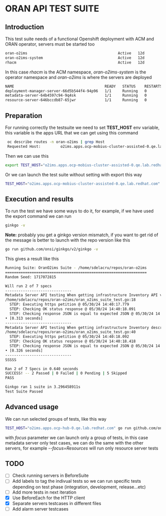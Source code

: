 # ORAN API TEST SUITE
## Introduction

This test suite needs of a functional Openshift deployment with ACM and ORAN operator, servers must be started too

```bash
oran-o2ims                                         Active   12d
oran-o2ims-system                                  Active   12d
rhacm                                              Active   12d
```

In this case *rhacm* is the ACM namespace, *oran-o2ims-system* is the operator namespace and *oran-o2ims* is where the servers are deployed

```bash
NAME                                         READY   STATUS    RESTARTS   AGE
deployment-manager-server-66d5b544f4-94p96   1/1     Running   0          12d
metadata-server-64b4597c94-9q4sk             1/1     Running   0          12d
resource-server-646bccdb87-65jwr             1/1     Running   0          12d
```

## Preparation

For running correctly the testsuite we need to set  **TEST_HOST** env variable, this variable is the apps URL that we can get using this command

```bash
 oc describe routes -n oran-o2ims | grep Host
 Requested Host:         o2ims.apps.ocp-mobius-cluster-assisted-0.qe.lab.redhat.com
```

Then we can use this
```bash
export TEST_HOST="o2ims.apps.ocp-mobius-cluster-assisted-0.qe.lab.redhat.com"
```

Or we can launch the test suite without setting with export this way

```bash
TEST_HOST="o2ims.apps.ocp-mobius-cluster-assisted-0.qe.lab.redhat.com" go run github.com/onsi/ginkgo/v2/ginkgo -v
```

## Execution and results

To run the test we have some ways to do it, for example, if we have used the export command we can run

```bash
ginkgo -v
```
**Note:** probably you get a ginkgo version mismatch, if you want to get rid of the message is better to launch with the repo version like this

```bash
go run github.com/onsi/ginkgo/v2/ginkgo -v
```

This gives a result like this

```bash
Running Suite: OranO2ims Suite - /home/sdelacru/repos/oran-o2ims
================================================================
Random Seed: 1717072815

Will run 2 of 7 specs
------------------------------
Metadata Server API testing When getting infrastructure Inventory API version should return OK in the response and json response should match reference json
/home/sdelacru/repos/oran-o2ims/oran_o2ims_suite_test.go:18
  STEP: Executing https petition @ 05/30/24 14:40:17.779
  STEP: Checking OK status response @ 05/30/24 14:40:18.091
  STEP: Checking response JSON is equal to expected JSON @ 05/30/24 14:40:18.092
• [0.313 seconds]
------------------------------
Metadata Server API testing When getting infrastructure Inventory description should return OK in the response and json response should match reference json
/home/sdelacru/repos/oran-o2ims/oran_o2ims_suite_test.go:40
  STEP: Executing https petition @ 05/30/24 14:40:18.092
  STEP: Checking OK status response @ 05/30/24 14:40:18.418
  STEP: Checking response JSON is equal to expected JSON @ 05/30/24 14:40:18.418
• [0.326 seconds]
------------------------------
SSSSS

Ran 2 of 7 Specs in 0.640 seconds
SUCCESS! -- 2 Passed | 0 Failed | 0 Pending | 5 Skipped
PASS

Ginkgo ran 1 suite in 3.296458911s
Test Suite Passed
```

## Advanced usage
We can run selected groups of tests, like this way

```bash
TEST_HOST="o2ims.apps.ocp-hub-0.qe.lab.redhat.com" go run github.com/onsi/ginkgo/v2/ginkgo --focus=Metadata -v
```
with *focus* parameter we can launch only a group of tests, in this case metadata server only test cases, we can do the same with the other servers, for example *--focus=Resources* will run only resource server tests


## TODO

- [ ] Check running servers in BeforeSuite
- [ ] Add labels to tag the indivual tests so we can run specific tests depending on test phase (integration, development, release...etc)
- [ ] Add more tests in next iteration
- [x] Use BeforeEach for the HTTP client
- [x] Separate servers testcases in different files
- [ ] Add alarm server testcases

